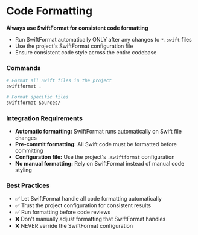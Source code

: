 # Code Formatting

**Always use SwiftFormat for consistent code formatting**

- Run SwiftFormat automatically ONLY after any changes to `*.swift` files
- Use the project's SwiftFormat configuration file
- Ensure consistent code style across the entire codebase

### **Commands**

```bash
# Format all Swift files in the project
swiftformat .

# Format specific files
swiftformat Sources/
```

### **Integration Requirements**

- **Automatic formatting:** SwiftFormat runs automatically on Swift file changes
- **Pre-commit formatting:** All Swift code must be formatted before committing
- **Configuration file:** Use the project's `.swiftformat` configuration
- **No manual formatting:** Rely on SwiftFormat instead of manual code styling

### **Best Practices**

- ✅ Let SwiftFormat handle all code formatting automatically
- ✅ Trust the project configuration for consistent results
- ✅ Run formatting before code reviews
- ❌ Don't manually adjust formatting that SwiftFormat handles
- ❌ NEVER verride the SwiftFormat configuration
